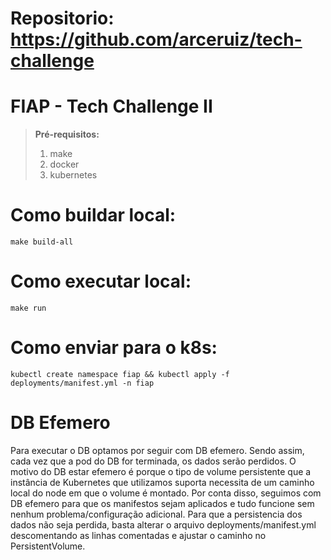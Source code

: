 # Repositorio: https://github.com/arceruiz/tech-challenge

# FIAP - Tech Challenge II

> **Pré-requisitos:**
> 1. make
> 1. docker
> 1. kubernetes

# Como buildar local:

```shell
make build-all
```

# Como executar local:

```shell
make run
```

# Como enviar para o k8s:

```shell
kubectl create namespace fiap && kubectl apply -f deployments/manifest.yml -n fiap
```

# DB Efemero

Para executar o DB optamos por seguir com DB efemero. Sendo assim, cada vez que a pod do DB for terminada, os dados serão perdidos. O motivo do DB estar efemero é porque o tipo de volume persistente que a instância de Kubernetes que utilizamos suporta necessita de um caminho local do node em que o volume é montado. 
Por conta disso, seguimos com DB efemero para que os manifestos sejam aplicados e tudo funcione sem nenhum problema/configuração adicional. Para que a persistencia dos dados não seja perdida, basta alterar o arquivo deployments/manifest.yml descomentando as linhas comentadas e ajustar o caminho no PersistentVolume.